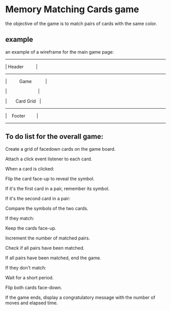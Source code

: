 # Memory Matching Cards game

the objective of the game is to match pairs of cards with the same color.

## example 

an example of a wireframe for the main game page:

-----------------------------

|          Header           |

-----------------------------

|            Game           |

|                           |

|         Card Grid         |

-----------------------------

|          Footer           |

-----------------------------

## To do list for the overall game:

Create a grid of facedown cards on the game board.

Attach a click event listener to each card.

When a card is clicked:

Flip the card face-up to reveal the symbol.

If it's the first card in a pair, remember its symbol.

If it's the second card in a pair:

Compare the symbols of the two cards.

If they match:

Keep the cards face-up.

Increment the number of matched pairs.

Check if all pairs have been matched.

If all pairs have been matched, end the game.

If they don't match:

Wait for a short period.

Flip both cards face-down.

If the game ends, display a congratulatory message with the number of moves and elapsed time.
